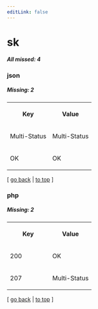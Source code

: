```yaml
---
editLink: false
---
```


# sk

##### All missed: 4


### json

##### Missing: 2

<table width="100%">
<tr><th width="50%">

Key

</th><th width="50%">

Value

</th></tr>
<tr><td width="50%">

Multi-Status

</td><td width="50%">

Multi-Status

</td></tr>
<tr><td width="50%">

OK

</td><td width="50%">

OK

</td></tr>
</table>

[ [go back](../status.md) | [to top](#) ]



### php

##### Missing: 2

<table width="100%">
<tr><th width="50%">

Key

</th><th width="50%">

Value

</th></tr>
<tr><td width="50%">

200

</td><td width="50%">

OK

</td></tr>
<tr><td width="50%">

207

</td><td width="50%">

Multi-Status

</td></tr>
</table>

[ [go back](../status.md) | [to top](#) ]


